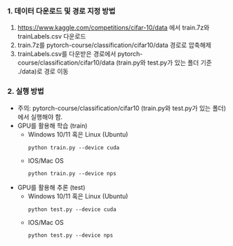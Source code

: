 ### 1. 데이터 다운로드 및 경로 지정 방법
1. https://www.kaggle.com/competitions/cifar-10/data 에서 train.7z와 trainLabels.csv 다운로드
2. train.7z를 pytorch-course/classification/cifar10/data 경로로 압축해제
3. trainLabels.csv를 다운받은 경로에서 pytorch-course/classification/cifar10/data (train.py와 test.py가 있는 폴더 기준 ./data)로 경로 이동

### 2. 실행 방법
- 주의: pytorch-course/classification/cifar10 (train.py와 test.py가 있는 폴더)에서 실행해야 함.
- GPU를 활용해 학습 (train)
    - Windows 10/11 혹은 Linux (Ubuntu)
        ```
        python train.py --device cuda
        ```
    - IOS/Mac OS
        ```
        python train.py --device nps
        ```
- GPU를 활용해 추론 (test)
    - Windows 10/11 혹은 Linux (Ubuntu)
        ```
        python test.py --device cuda
        ```
    - IOS/Mac OS
        ```
        python test.py --device nps
        ```